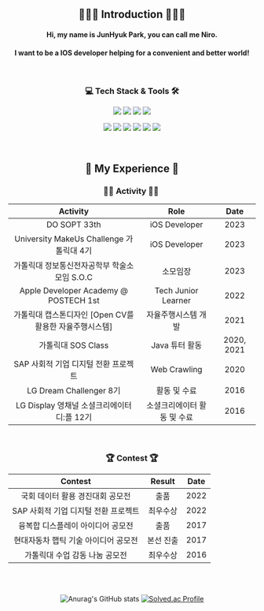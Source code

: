 <div align="center">
  
  ## 🧑🏻‍💻 Introduction 🧑🏻‍💻
  
  #### Hi, my name is JunHyuk Park, you can call me Niro.
  #### I want to be a IOS developer helping for a convenient and better world!
  
<br>
  
  ### 💻 Tech Stack & Tools 🛠
  
  <img src="https://img.shields.io/badge/Apple-000000?style=for-the-badge&logo=Apple&logoColor=white"> <img src="https://img.shields.io/badge/IOS-000000?style=for-the-badge&logo=iOS&logoColor=white"> <img src="https://img.shields.io/badge/swift-F05138?style=for-the-badge&logo=Swift&logoColor=white"> <img src="https://img.shields.io/badge/swiftUI-0A6BD3?style=for-the-badge&logo=Swift&logoColor=white"> 
  
<!--   <br> -->
  
  <img src="https://img.shields.io/badge/Xcode-147EFB?style=for-the-badge&logo=Xcode&logoColor=black"> <img src="https://img.shields.io/badge/app store-0D96F6?style=for-the-badge&logo=appstore&logoColor=white"> <img src="https://img.shields.io/badge/Firebase-FFCA28?style=for-the-badge&logo=firebase&logoColor=black"> <img src="https://img.shields.io/badge/figma-F24E1E?style=for-the-badge&logo=figma&logoColor=black">  <img src="https://img.shields.io/badge/sketch-F7B500?style=for-the-badge&logo=sketch&logoColor=black">  <img src="https://img.shields.io/badge/github-181717?style=for-the-badge&logo=github&logoColor=white">


<br>
  
  ## 💪 My Experience 💪
  
  ### 🚴🏻 Activity 🚴🏻 
  
  |Activity|Role|Date|
  |:------:|:---:|:---:|
  |DO SOPT 33th|iOS Developer|2023|
  |University MakeUs Challenge 가톨릭대 4기|iOS Developer|2023|
  |가톨릭대 정보통신전자공학부 학술소모임 S.O.C|소모임장|2023|
  |Apple Developer Academy @ POSTECH 1st|Tech Junior Learner|2022|
  |가톨릭대 캡스톤디자인 [Open CV를 활용한 자율주행시스템]|자율주행시스템 개발|2021|
  |가톨릭대 SOS Class|Java 튜터 활동|2020, 2021|
  |SAP 사회적 기업 디지털 전환 프로젝트|Web Crawling|2020|
  |LG Dream Challenger 8기|활동 및 수료|2016|
  |LG Display 영채널 소셜크리에이터 디:플 12기|소셜크리에이터 활동 및 수료|2016|
 
   <br>
  
  ### 🏆 Contest 🏆
  
  |Contest|Result|Date|
  |:------:|:---:|:---:|
  |국회 데이터 활용 경진대회 공모전|출품|2022|
  |SAP 사회적 기업 디지털 전환 프로젝트|최우수상|2022|
  |융복합 디스플레이 아이디어 공모전|출품|2017|
  |현대자동차 햅틱 기술 아이디어 공모전|본선 진출|2017|
  |가톨릭대 수업 감동 나눔 공모전|최우수상|2016|
  
  
   <br>
  
   <br>

![Anurag's GitHub stats](https://github-readme-stats.vercel.app/api?username=Genesis2010&show_icons=true&theme=radical)  [![Solved.ac Profile](http://mazassumnida.wtf/api/generate_badge?boj=Genesis2010)](https://solved.ac/Genesis2010)

<!-- [![Solved.ac Profile](http://mazassumnida.wtf/api/generate_badge?boj=Genesis2010)](https://solved.ac/Genesis2010) -->

<!-- [![Hits](https://hits.seeyoufarm.com/api/count/incr/badge.svg?url=https%3A%2F%2Fgithub.com%2FGenesis2010%2Fhit-counter&count_bg=%2379C83D&title_bg=%23555555&icon=&icon_color=%23E7E7E7&title=hits&edge_flat=false)](https://github.com/Genesis2010) -->
</div>







<!--
**Genesis2010/Genesis2010** is a ✨ _special_ ✨ repository because its `README.md` (this file) appears on your GitHub profile.

Here are some ideas to get you started:

- 🔭 I’m currently working on ...
- 🌱 I’m currently learning ...
- 👯 I’m looking to collaborate on ...
- 🤔 I’m looking for help with ...
- 💬 Ask me about ...
- 📫 How to reach me: ...
- 😄 Pronouns: ...
- ⚡ Fun fact: ...
-->
